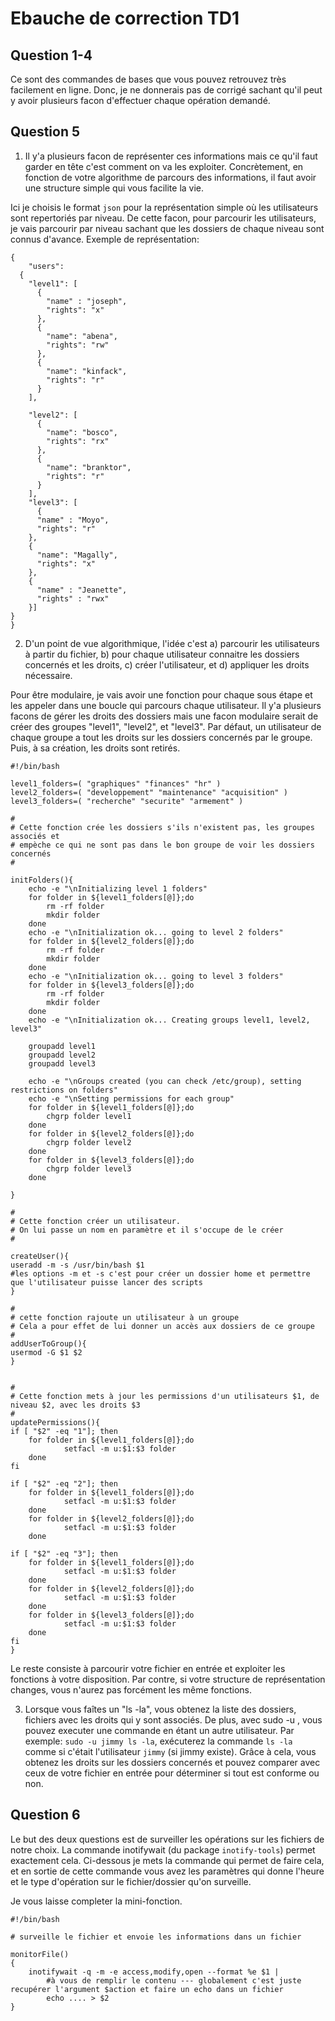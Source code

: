 # Ebauche de correction TD1 

## Question 1-4

Ce sont des commandes de bases que vous pouvez retrouvez très facilement en ligne.
Donc, je ne donnerais pas de corrigé sachant qu'il peut y avoir plusieurs facon d'effectuer chaque opération demandé.

## Question 5

1. Il y'a plusieurs facon de représenter ces informations mais ce qu'il faut garder en tête c'est comment on va les exploiter.
Concrètement, en fonction de votre algorithme de parcours des informations, il faut avoir une structure simple qui vous facilite la vie. 

Ici je choisis le format `json` pour la représentation simple où les utilisateurs sont repertoriés par niveau. 
De cette facon, pour parcourir les utilisateurs, je vais parcourir par niveau sachant que les dossiers de chaque niveau sont connus d'avance. Exemple de représentation:

```
{
	"users":
  {
    "level1": [
      {
        "name" : "joseph",
        "rights": "x"
      },
      {
        "name": "abena",
        "rights": "rw"
      },
      {
        "name": "kinfack",
        "rights": "r"
      }
    ],

    "level2": [
      {
        "name": "bosco",
        "rights": "rx"
      },
      {
        "name": "branktor",
        "rights": "r"
      }
    ],
    "level3": [
      {
      "name" : "Moyo",
      "rights": "r"
    },
    {
      "name": "Magally",
      "rights": "x"
    },
    {
      "name" : "Jeanette",
      "rights" : "rwx"
    }]
}
}
```

2. D'un point de vue algorithmique, l'idée c'est a) parcourir les utilisateurs à partir du fichier, b) pour chaque utilisateur
connaitre les dossiers concernés et les droits, c) créer l'utilisateur, et d) appliquer les droits nécessaire. 

Pour être modulaire, je vais avoir une fonction pour chaque sous étape et les appeler dans une boucle qui parcours chaque utilisateur. 
Il y'a plusieurs facons de gérer les droits des dossiers mais une facon modulaire serait de créer des groupes "level1", "level2", et "level3". 
Par défaut, un utilisateur de chaque groupe a tout les droits sur les dossiers concernés par le groupe.
Puis, à sa création, les droits sont retirés.
```
#!/bin/bash

level1_folders=( "graphiques" "finances" "hr" )
level2_folders=( "developpement" "maintenance" "acquisition" )
level3_folders=( "recherche" "securite" "armement" )

#
# Cette fonction crée les dossiers s'ils n'existent pas, les groupes associés et 
# empèche ce qui ne sont pas dans le bon groupe de voir les dossiers concernés
#

initFolders(){
	echo -e "\nInitializing level 1 folders"
	for folder in ${level1_folders[@]};do
		rm -rf folder
		mkdir folder 
	done
	echo -e "\nInitialization ok... going to level 2 folders"
	for folder in ${level2_folders[@]};do
		rm -rf folder
		mkdir folder 
	done
	echo -e "\nInitialization ok... going to level 3 folders"
	for folder in ${level3_folders[@]};do
		rm -rf folder
		mkdir folder 
	done
	echo -e "\nInitialization ok... Creating groups level1, level2, level3"
	
	groupadd level1
	groupadd level2
	groupadd level3

	echo -e "\nGroups created (you can check /etc/group), setting restrictions on folders"
	echo -e "\nSetting permissions for each group"
	for folder in ${level1_folders[@]};do
		chgrp folder level1
	done
	for folder in ${level2_folders[@]};do
		chgrp folder level2
	done
	for folder in ${level3_folders[@]};do
		chgrp folder level3
	done
	
}

#
# Cette fonction créer un utilisateur.
# On lui passe un nom en paramètre et il s'occupe de le créer
#

createUser(){
useradd -m -s /usr/bin/bash $1 
#les options -m et -s c'est pour créer un dossier home et permettre que l'utilisateur puisse lancer des scripts
}

#
# cette fonction rajoute un utilisateur à un groupe
# Cela a pour effet de lui donner un accès aux dossiers de ce groupe 
#
addUserToGroup(){
usermod -G $1 $2
}


#
# Cette fonction mets à jour les permissions d'un utilisateurs $1, de niveau $2, avec les droits $3
#
updatePermissions(){
if [ "$2" -eq "1"]; then
	for folder in ${level1_folders[@]};do
			setfacl -m u:$1:$3 folder  
	done
fi 

if [ "$2" -eq "2"]; then 
	for folder in ${level1_folders[@]};do
			setfacl -m u:$1:$3 folder  
	done
	for folder in ${level2_folders[@]};do
			setfacl -m u:$1:$3 folder  
	done
	
if [ "$2" -eq "3"]; then 
	for folder in ${level1_folders[@]};do
			setfacl -m u:$1:$3 folder  
	done
	for folder in ${level2_folders[@]};do
			setfacl -m u:$1:$3 folder  
	done
	for folder in ${level3_folders[@]};do
			setfacl -m u:$1:$3 folder  
	done
fi 
}
```

Le reste consiste à parcourir votre fichier en entrée et exploiter les fonctions à votre disposition.
Par contre, si votre structure de représentation changes, vous n'aurez pas forcément les même fonctions.

3. Lorsque vous faîtes un "ls -la", vous obtenez la liste des dossiers, fichiers avec les droits qui y sont associés.
De plus, avec sudo -u <user> <commande>, vous pouvez executer une commande en étant un autre utilisateur.
Par exemple: `sudo -u jimmy ls -la`, exécuterez la commande `ls -la` comme si c'était l'utilisateur `jimmy` (si jimmy existe).
Grâce à cela, vous obtenez les droits sur les dossiers concernés et pouvez comparer avec ceux de votre fichier en entrée pour déterminer si tout est conforme ou non.  

## Question 6

Le but des deux questions est de surveiller les opérations sur les fichiers de notre choix.
La commande inotifywait (du package `inotify-tools`) permet exactement cela.
Ci-dessous je mets la commande qui permet de faire cela, et en sortie de cette commande vous avez les paramètres 
qui donne l'heure et le type d'opération sur le fichier/dossier qu'on surveille. 

Je vous laisse completer la mini-fonction.

```
#!/bin/bash 

# surveille le fichier et envoie les informations dans un fichier

monitorFile()
{
	inotifywait -q -m -e access,modify,open --format %e $1 |
		#à vous de remplir le contenu --- globalement c'est juste recupérer l'argument $action et faire un echo dans un fichier
		echo .... > $2 
}
 ```
